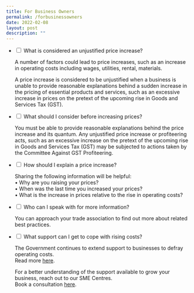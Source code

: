 ```yaml
---
title: For Business Owners
permalink: /forbusinessowners
date: 2022-02-08
layout: post
description: ""
---
```

<ul class="jekyllcodex_accordion">
<li>
    <input type="checkbox" id="accordion1">
    <label for="accordion1">What is considered an unjustified price increase?</label>
    <div>
      <p>A number of factors could lead to price increases, such as an increase in operating costs including wages, utilities, rental, materials.  
			</p>
      <p>A price increase is considered to be unjustified when a business is unable to provide reasonable explanations behind a sudden increase in the pricing of  essential products and services, such as an excessive increase in prices on the pretext of the upcoming rise in Goods and Services Tax (GST).
			</p>
    </div>
</li>
	
<li>
    <input type="checkbox" id="accordion2">
    <label for="accordion2">What should I consider before increasing prices? </label>
    <div>
      <p>You must be able to provide reasonable explanations behind the price increase and its quantum. Any unjustified price increase or profiteering acts, such as an excessive increase on the pretext of the upcoming rise in Goods and Services Tax (GST) may be subjected to actions taken by the Committee Against GST Profiteering. 
			</p>
    </div>
</li>
	
<li>
    <input type="checkbox" id="accordion3">
    <label for="accordion3">How should I explain a price increase?</label>
    <div>
      <p>Sharing the following information will be helpful: <br>	
						•	Why are you raising your prices?<br>
						•	When was the last time you increased your prices?<br>
						•	What is the increase in prices relative to the rise in operating costs? <br>
			</p>
	</div>
</li>
			
<li>
    <input type="checkbox" id="accordion4">
    <label for="accordion4">Who can I speak with for more information? </label>
    <div>
      <p>You can approach your trade association to find out more about related best practices. 
			</p>
    </div>
</li>
	
<li>
    <input type="checkbox" id="accordion5">
    <label for="accordion5">What support can I get to cope with rising costs? </label>
    <div>
    <p>The Government continues to extend support to businesses to defray operating costs. 
			<br>
			Read more <a href="https://go.gov.sg/469pwq">here</a>. 
		</p>
		<p>For a better understanding of the support available to grow your business, reach out to our SME Centres. <br>
			Book a consultation <a href="https://www.enterprisesg.gov.sg/non-financial-assistance/for-singapore-companies/network-of-partners/sme-centres/overview">here</a>.
			</p>
    </div>
</li>
</ul>